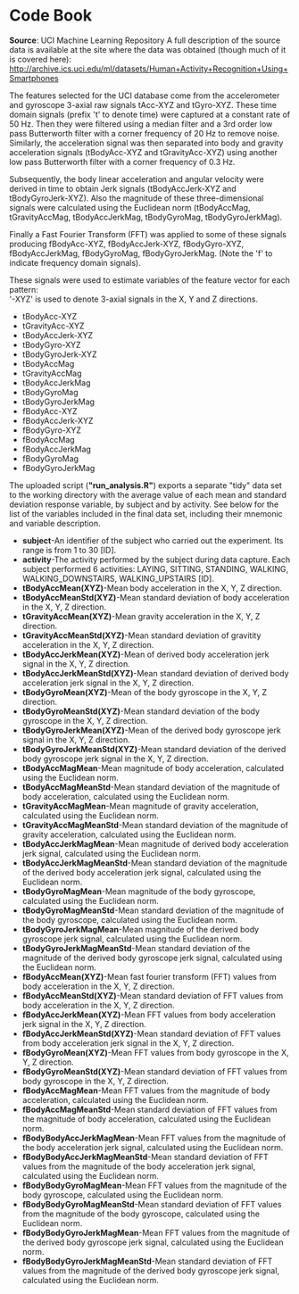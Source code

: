 # Code Book

**Source**: UCI Machine Learning Repository 
A full description of the source data is available at the site where the data was obtained (though much of it is covered here): 
http://archive.ics.uci.edu/ml/datasets/Human+Activity+Recognition+Using+Smartphones

The features selected for the UCI database come from the accelerometer and gyroscope 3-axial raw signals tAcc-XYZ and tGyro-XYZ. These time domain signals (prefix 't' to denote time) were captured at a constant rate of 50 Hz. Then they were filtered using a median filter and a 3rd order low pass Butterworth filter with a corner frequency of 20 Hz to remove noise. Similarly, the acceleration signal was then separated into body and gravity acceleration signals (tBodyAcc-XYZ and tGravityAcc-XYZ) using another low pass Butterworth filter with a corner frequency of 0.3 Hz. 

Subsequently, the body linear acceleration and angular velocity were derived in time to obtain Jerk signals (tBodyAccJerk-XYZ and tBodyGyroJerk-XYZ). Also the magnitude of these three-dimensional signals were calculated using the Euclidean norm (tBodyAccMag, tGravityAccMag, tBodyAccJerkMag, tBodyGyroMag, tBodyGyroJerkMag). 

Finally a Fast Fourier Transform (FFT) was applied to some of these signals producing fBodyAcc-XYZ, fBodyAccJerk-XYZ, fBodyGyro-XYZ, fBodyAccJerkMag, fBodyGyroMag, fBodyGyroJerkMag. (Note the 'f' to indicate frequency domain signals). 

These signals were used to estimate variables of the feature vector for each pattern:  
'-XYZ' is used to denote 3-axial signals in the X, Y and Z directions.

* tBodyAcc-XYZ
* tGravityAcc-XYZ
* tBodyAccJerk-XYZ
* tBodyGyro-XYZ
* tBodyGyroJerk-XYZ
* tBodyAccMag
* tGravityAccMag
* tBodyAccJerkMag
* tBodyGyroMag
* tBodyGyroJerkMag
* fBodyAcc-XYZ
* fBodyAccJerk-XYZ
* fBodyGyro-XYZ
* fBodyAccMag
* fBodyAccJerkMag
* fBodyGyroMag
* fBodyGyroJerkMag

The uploaded script (**"run_analysis.R"**) exports a separate "tidy" data set to the working directory with the average value of each mean and standard deviation response variable, by subject and by activity. See below for the  list of the variables included in the final data set, including their mnemonic and variable description.

* **subject**-An identifier of the subject who carried out the experiment. Its range is from 1 to 30 [ID].
* **activity**-The activity performed by the subject during data capture. Each subject performed 6 activities: LAYING, SITTING, STANDING, WALKING, WALKING_DOWNSTAIRS, WALKING_UPSTAIRS [ID].	
* **tBodyAccMean(XYZ)**-Mean body acceleration in the X, Y, Z direction. 
* **tBodyAccMeanStd(XYZ)**-Mean standard deviation of body acceleration in the X, Y, Z direction.
* **tGravityAccMean(XYZ)**-Mean gravity acceleration in the X, Y, Z direction.
* **tGravityAccMeanStd(XYZ)**-Mean standard deviation of gravitity acceleration in the X, Y, Z direction.
* **tBodyAccJerkMean(XYZ)**-Mean of derived body acceleration jerk signal in the X, Y, Z direction.
* **tBodyAccJerkMeanStd(XYZ)**-Mean standard deviation of derived body acceleration jerk signal in the X, Y, Z direction.
* **tBodyGyroMean(XYZ)**-Mean of the body gyroscope in the X, Y, Z direction.
* **tBodyGyroMeanStd(XYZ)**-Mean standard deviation of the body gyroscope in the X, Y, Z direction.
* **tBodyGyroJerkMean(XYZ)**-Mean of the derived body gyroscope jerk signal in the X, Y, Z direction.
* **tBodyGyroJerkMeanStd(XYZ)**-Mean standard deviation of the derived body gyroscope jerk signal in the X, Y, Z direction.
* **tBodyAccMagMean**-Mean magnitude of body acceleration, calculated using the Euclidean norm.
* **tBodyAccMagMeanStd**-Mean standard deviation of the magnitude of body acceleration, calculated using the Euclidean norm.
* **tGravityAccMagMean**-Mean magnitude of gravity acceleration, calculated using the Euclidean norm.
* **tGravityAccMagMeanStd**-Mean standard deviation of the magnitude of gravity acceleration, calculated using the Euclidean norm.
* **tBodyAccJerkMagMean**-Mean magnitude of derived body acceleration jerk signal, calculated using the Euclidean norm.
* **tBodyAccJerkMagMeanStd**-Mean standard deviation of the magnitude of the derived body acceleration jerk signal, calculated using the Euclidean norm.
* **tBodyGyroMagMean**-Mean magnitude of the body gyroscope, calculated using the Euclidean norm.
* **tBodyGyroMagMeanStd**-Mean standard deviation of the magnitude of the body gyroscope, calculated using the Euclidean norm.
* **tBodyGyroJerkMagMean**-Mean magnitude of the derived body gyroscope jerk signal, calculated using the Euclidean norm.
* **tBodyGyroJerkMagMeanStd**-Mean standard deviation of the magnitude of the derived body gyroscope jerk signal, calculated using the Euclidean norm.
* **fBodyAccMean(XYZ)**-Mean fast fourier transform (FFT) values from  body acceleration in the X, Y, Z direction.
* **fBodyAccMeanStd(XYZ)**-Mean standard deviation of FFT values from body acceleration in the X, Y, Z direction.
* **fBodyAccJerkMean(XYZ)**-Mean FFT values from body acceleration jerk signal in the X, Y, Z direction.
* **fBodyAccJerkMeanStd(XYZ)**-Mean standard deviation of FFT values from body acceleration jerk signal in the X, Y, Z direction.
* **fBodyGyroMean(XYZ)**-Mean FFT values from body gyroscope in the X, Y, Z direction.
* **fBodyGyroMeanStd(XYZ)**-Mean standard deviation of FFT values from body gyroscope in the X, Y, Z direction.
* **fBodyAccMagMean**-Mean FFT values from the magnitude of body acceleration, calculated using the Euclidean norm.
* **fBodyAccMagMeanStd**-Mean standard deviation of FFT values from the magnitude of body acceleration, calculated using the Euclidean norm.
* **fBodyBodyAccJerkMagMean**-Mean FFT values from the magnitude of the body acceleration jerk signal, calculated using the Euclidean norm.
* **fBodyBodyAccJerkMagMeanStd**-Mean standard deviation of FFT values from the magnitude of the body acceleration jerk signal, calculated using the Euclidean norm.
* **fBodyBodyGyroMagMean**-Mean FFT values from the magnitude of the body gyroscope, calculated using the Euclidean norm.
* **fBodyBodyGyroMagMeanStd**-Mean standard deviation of FFT values from the magnitude of the body gyroscope, calculated using the Euclidean norm.
* **fBodyBodyGyroJerkMagMean**-Mean FFT values from the magnitude of the derived body gyroscope jerk signal, calculated using the Euclidean norm.
* **fBodyBodyGyroJerkMagMeanStd**-Mean standard deviation of FFT values from the magnitude of the derived body gyroscope jerk signal, calculated using the Euclidean norm.